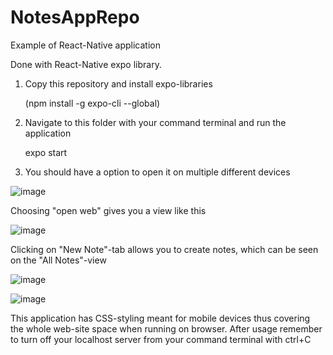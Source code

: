 # NotesAppRepo
Example of React-Native application

Done with React-Native expo library.

1. Copy this repository and install expo-libraries
  
    (npm install -g expo-cli --global) 

2. Navigate to this folder with your command terminal and run the application

    expo start
  
3. You should have a option to open it on multiple different devices

![image](https://user-images.githubusercontent.com/70267456/204797535-3e418ec0-d57c-441e-a86b-02127daba9f6.png)

Choosing "open web" gives you a view like this

![image](https://user-images.githubusercontent.com/70267456/204797890-ce93e3a3-e96e-4a60-ac5b-bc641cfd38b3.png)

Clicking on "New Note"-tab allows you to create notes, which can be seen on the "All Notes"-view

![image](https://user-images.githubusercontent.com/70267456/204798758-e68ce3d8-bb86-4c38-b81a-4b4f4810578d.png)


![image](https://user-images.githubusercontent.com/70267456/204799033-d79111ac-6a44-4ccd-9c2e-2ccd6d70ff0c.png)

This application has CSS-styling meant for mobile devices thus covering the whole web-site space when running on browser.
After usage remember to turn off your localhost server from your command terminal with ctrl+C 

